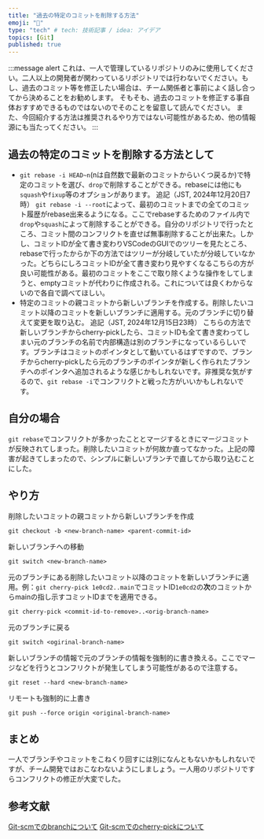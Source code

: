 ```yaml
---
title: "過去の特定のコミットを削除する方法"
emoji: "💬"
type: "tech" # tech: 技術記事 / idea: アイデア
topics: [Git]
published: true
---
```


:::message alert
これは、一人で管理しているリポジトリのみに使用してください。二人以上の開発者が関わっているリポジトリでは行わないでください。もし、過去のコミット等を修正したい場合は、チーム関係者と事前によく話し合ってから決めることをお勧めします。
そもそも、過去のコミットを修正する事自体おすすめできるものではないのでそのことを留意して読んでください。
また、今回紹介する方法は推奨されるやり方ではない可能性があるため、他の情報源にも当たってください。
:::

## 過去の特定のコミットを削除する方法として
- `git rebase -i HEAD~n`(nは自然数で最新のコミットからいくつ戻るか)で特定のコミットを選び、`drop`で削除することができる。rebaseには他にも`squash`や`fixup`等のオプションがあります。
  追記（JST, 2024年12月20日7時）
  `git rebase -i --root`によって、最初のコミットまでの全てのコミット履歴がrebase出来るようになる。ここでrebaseするためのファイル内で`drop`や`squash`によって削除することができる。自分のリポジトリで行ったところ、コミット間のコンフリクトを直せば無事削除することが出来た。しかし、コミットIDが全て書き変わりVSCodeのGUIでのツリーを見たところ、rebaseで行ったからか下の方法ではツリーが分岐していたが分岐していなかった。どちらにしろコミットIDが全て書き変わり見やすくなるこちらの方が良い可能性がある。最初のコミットをここで取り除くような操作をしてしまうと、emptyコミットが代わりに作成される。これについては良くわからないので各自で調べてほしい。
- 特定のコミットの親コミットから新しいブランチを作成する。削除したいコミット以降のコミットを新しいブランチに適用する。元のブランチに切り替えて変更を取り込む。
  追記（JST, 2024年12月15日23時）
  こちらの方法で新しいブランチからcherry-pickしたら、コミットIDも全て書き変わってしまい元のブランチの名前で内部構造は別のブランチになっているらしいです。ブランチはコミットのポインタとして動いているはずですので、ブランチからcherry-pickしたら元のブランチのポインタが新しく作られたブランチへのポインタへ追加されるような感じかもしれないです。非推奨な気がするので、`git rebase -i`でコンフリクトと戦った方がいいかもしれないです。

## 自分の場合
`git rebase`でコンフリクトが多かったこととマージするときにマージコミットが反映されてしまった。削除したいコミットが何故か直ってなかった。上記の障害が起きてしまったので、シンプルに新しいブランチで直してから取り込むことにした。

## やり方
削除したいコミットの親コミットから新しいブランチを作成
```git
git checkout -b <new-branch-name> <parent-commit-id>
```
新しいブランチへの移動
```git
git switch <new-branch-name>
```
元のブランチにある削除したいコミット以降のコミットを新しいブランチに適用。例：`git cherry-pick 1e0cd2..main`でコミットID`1e0cd2`の**次**のコミットからmainの指し示すコミットIDまでを適用できる。
```git
git cherry-pick <commit-id-to-remove>..<orig-branch-name>
```
元のブランチに戻る
```git
git switch <ogirinal-branch-name>
```
新しいブランチの情報で元のブランチの情報を強制的に書き換える。ここでマージなどを行うとコンフリクトが発生してしまう可能性があるので注意する。
```git
git reset --hard <new-branch-name>
```
リモートも強制的に上書き
```git
git push --force origin <original-branch-name>
```


## まとめ
一人でブランチやコミットをこねくり回すには別になんともないかもしれないですが、チーム開発ではおこなわないようにしましょう。一人用のリポジトリですらコンフリクトの修正が大変でした。

## 参考文献
[Git-scmでのbranchについて](https://git-scm.com/docs/git-branch)
[Git-scmでのcherry-pickについて](https://git-scm.com/docs/git-cherry-pick)